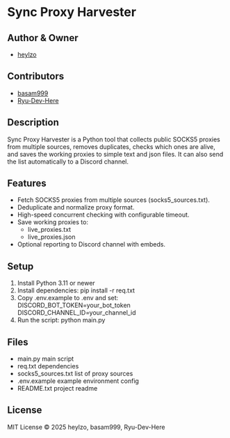 Sync Proxy Harvester
====================

Author & Owner
--------------
- [heylzo](https://github.com/heylzo)

Contributors
------------
- [basam999](https://github.com/basam999)
- [Ryu-Dev-Here](https://github.com/Ryu-Dev-here)

Description
-----------
Sync Proxy Harvester is a Python tool that collects public SOCKS5 proxies 
from multiple sources, removes duplicates, checks which ones are alive, 
and saves the working proxies to simple text and json files.
It can also send the list automatically to a Discord channel.

Features
--------
- Fetch SOCKS5 proxies from multiple sources (socks5_sources.txt).
- Deduplicate and normalize proxy format.
- High-speed concurrent checking with configurable timeout.
- Save working proxies to:
  - live_proxies.txt
  - live_proxies.json
- Optional reporting to Discord channel with embeds.

Setup
-----
1. Install Python 3.11 or newer
2. Install dependencies:
   pip install -r req.txt
3. Copy .env.example to .env and set:
   DISCORD_BOT_TOKEN=your_bot_token
   DISCORD_CHANNEL_ID=your_channel_id
4. Run the script:
   python main.py

Files
-----
- main.py              main script
- req.txt              dependencies
- socks5_sources.txt   list of proxy sources
- .env.example         example environment config
- README.txt           project readme

License
-------
MIT License © 2025 heylzo, basam999, Ryu-Dev-Here

